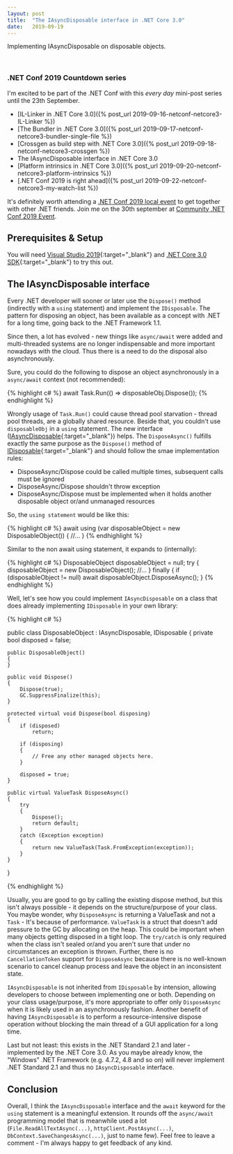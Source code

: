 ```yaml
---
layout: post
title:  "The IAsyncDisposable interface in .NET Core 3.0"
date:   2019-09-19
---
```


<p class="intro">
    <span class="dropcap">I</span>mplementing IAsyncDisposable on disposable objects.
</p>

<br/>

### .NET Conf 2019 Countdown series

I'm excited to be part of the .NET Conf with this *every day* mini-post series until the 23th September.

* [IL-Linker in .NET Core 3.0]({% post_url 2019-09-16-netconf-netcore3-IL-Linker %})
* [The Bundler in .NET Core 3.0]({% post_url 2019-09-17-netconf-netcore3-bundler-single-file %})
* [Crossgen as build step with .NET Core 3.0]({% post_url 2019-09-18-netconf-netcore3-crossgen %})
* The IAsyncDisposable interface in .NET Core 3.0
* [Platform intrinsics in .NET Core 3.0]({% post_url 2019-09-20-netconf-netcore3-platform-intrinsics %})
* [.NET Conf 2019 is right ahead]({% post_url 2019-09-22-netconf-netcore3-my-watch-list %})

It's definitely worth attending a [.NET Conf 2019 local event](https://www.dotnetconf.net/local-events) to get together with other .NET friends.
Join me on the 30th september at [Community .NET Conf 2019 Event](https://www.meetup.com/de-DE/Basel-NET-User-Group/events/264124718/).

## Prerequisites & Setup

You will need [Visual Studio 2019](https://visualstudio.microsoft.com/vs/preview/){:target="_blank"} and [.NET Core 3.0 SDK](https://dotnet.microsoft.com/download/dotnet-core/3.0){:target="_blank"} to try this out.

## The IAsyncDisposable interface

Every .NET developer will sooner or later use the `Dispose()` method (indirectly with a `using` statement) and implement the `IDisposable`.
The pattern for disposing an object, has been available as a concept with .NET for a long time, going back to the .NET Framework 1.1.

Since then, a lot has evolved - new things like `async/await` were added and multi-threaded systems are no longer indispensable and more important nowadays with the cloud. Thus there is a need to do the disposal also asynchronously.

Sure, you could do the following to dispose an object asynchronously in a `async/await` context (not recommended):
 
{% highlight c# %}
    await Task.Run(() => disposableObj.Dispose());
{% endhighlight %}

Wrongly usage of `Task.Run()` could cause thread pool starvation - thread pool threads, are a globally shared resource.
Beside that, you couldn't use `disposableObj` in a `using` statement.
The new interface ([IAsyncDisposable](https://docs.microsoft.com/en-us/dotnet/api/system.iasyncdisposable){:target="_blank"}) helps.
The `DisposeAsync()` fulfills exactly the same purpose as the `Dispose()` method of [IDisposable](https://docs.microsoft.com/en-us/dotnet/api/system.idisposable?view=netcore-3.0){:target="_blank"} and should follow the smae implementation rules:

* DisposeAsync/Dispose could be called multiple times, subsequent calls must be ignored
* DisposeAsync/Dispose shouldn't throw exception
* DisposeAsync/Dispose must be implemented when it holds another disposable object or/and unmanaged resources

So, the `using statement` would be like this:

{% highlight c# %}
await using (var disposableObject = new DisposableObject())
{
    //...
}
{% endhighlight %}

Similar to the non await using statement, it expands to (internally):

{% highlight c# %}
    DisposableObject disposableObject = null;
    try
    {
        disposableObject = new DisposableObject();
        //...
    }
    finally
    {
        if (disposableObject != null)
            await disposableObject.DisposeAsync();
    }
{% endhighlight %}

Well, let's see how you could implement `IAsyncDisposable` on a class that does already implementing `IDisposable` in your own library:

{% highlight c# %}

public class DisposableObject : IAsyncDisposable, IDisposable
{
    private bool disposed = false;

    public DisposableObject()
    {
    }

    public void Dispose()
    {
        Dispose(true);
        GC.SuppressFinalize(this);
    }
    
    protected virtual void Dispose(bool disposing)
    {
        if (disposed)
            return;

        if (disposing)
        {
            // Free any other managed objects here.
        }

        disposed = true;
    }
    
    public virtual ValueTask DisposeAsync()
    {
        try
        {
            Dispose();
            return default;
        }
        catch (Exception exception)
        {
            return new ValueTask(Task.FromException(exception));
        }
    }
}

{% endhighlight %}

Usually, you are good to go by calling the existing dispose method, but this isn't always possible - it depends on the structure/purpose of your class. You maybe wonder, why `DisposeAsync` is returning a ValueTask and not a `Task` - It's because of performance.
`ValueTask` is a struct that doesn't add pressure to the GC by allocating on the heap. This could be important when many objects getting disposed in a tight loop. The `try/catch` is only required when the class isn't sealed or/and you aren't sure that under no circumstances an exception is thrown. 
Further, there is no `CancellationToken` support for `DisposeAsync` because there is no well-known scenario to cancel cleanup process and leave the object in an inconsistent state.

`IAsyncDisposable` is not inherited from  `IDisposable` by intension, allowing developers to choose between implementing one or both. Depending on your class usage/purpose, it's more appropriate to offer only `DisposeAsync` when it is likely used in an asynchronously fashion.
Another benefit of having `IAsyncDisposable` is to perform a resource-intensive dispose operation without blocking the main thread of a GUI application for a long time.

Last but not least: this exists in the .NET Standard 2.1 and later - implemented by the .NET Core 3.0.
As you maybe already know, the "Windows" .NET Framework (e.g. 4.7.2, 4.8 and so on) will never implement .NET Standard 2.1 and thus no 
`IAsyncDisposable` interface.

## Conclusion

Overall, I think the `IAsyncDisposable` interface and the `await` keyword for the `using` statement is a meaningful extension.
It rounds off the `async/await` programming model that is meanwhile used a lot (`File.ReadAllTextAsync(...)`, `httpClient.PostAsync(...)`, `DbContext.SaveChangesAsync(...)`, just to name few).
Feel free to leave a comment - I'm always happy to get feedback of any kind.